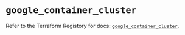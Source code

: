 # `google_container_cluster`

Refer to the Terraform Registory for docs: [`google_container_cluster`](https://registry.terraform.io/providers/hashicorp/google-beta/4.75.0/docs/resources/google_container_cluster).
